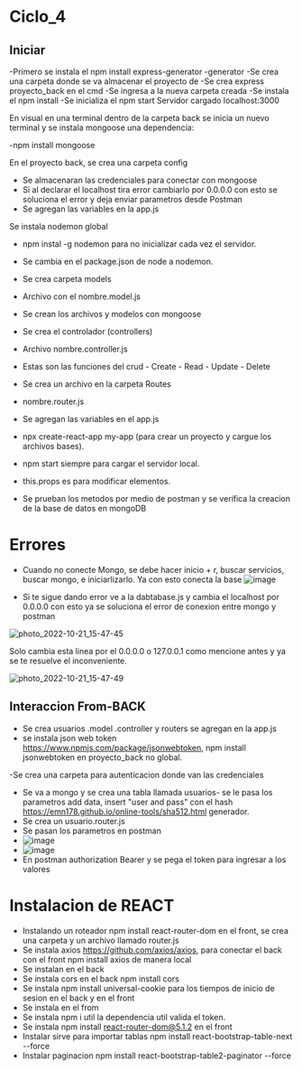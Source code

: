 # Ciclo_4

## Iniciar 
-Primero se instala el npm install express-generator -generator
-Se crea una carpeta donde se va almacenar el proyecto de
-Se crea express proyecto_back en el cmd 
-Se ingresa a la nueva carpeta creada
-Se instala el npm install
-Se inicializa el npm start
Servidor cargado localhost:3000

En visual en una terminal dentro de la carpeta back se inicia un nuevo terminal y se instala mongoose una dependencia:

-npm install mongoose

En el proyecto back, se crea una carpeta config

- Se almacenaran las credenciales para conectar con mongoose
- Si al declarar el localhost tira error cambiarlo por 0.0.0.0 con esto se soluciona el error y deja enviar parametros desde Postman
- Se agregan las variables en la app.js

Se instala nodemon global

- npm instal -g nodemon para no inicializar cada vez el servidor.
- Se cambia en el package.json de node a nodemon.

- Se crea carpeta models
- Archivo con el nombre.model.js
- Se crean los archivos y modelos con mongoose
  
- Se crea el controlador (controllers)
- Archivo nombre.controller.js
- Estas son las funciones del crud - Create - Read - Update - Delete
  
- Se crea un archivo en la carpeta Routes
- nombre.router.js
- Se agregan las variables en el app.js

- npx create-react-app my-app (para crear un proyecto y cargue los archivos bases).
- npm start siempre para cargar el servidor local.
- this.props es para modificar elementos.

- Se prueban los metodos por medio de postman y se verifica la creacion de la base de datos en mongoDB

# Errores
- Cuando no conecte Mongo, se debe hacer inicio + r, buscar servicios, buscar mongo, e iniciarlizarlo. Ya con esto conecta la base
![image](https://user-images.githubusercontent.com/29380120/197049185-da7afbaf-8153-48e8-9ab3-c990892f0d43.png)

- Si te sigue dando error ve a la dabtabase.js y cambia el localhost por 0.0.0.0 con esto ya se soluciona el error de conexion entre mongo y postman

![photo_2022-10-21_15-47-45](https://user-images.githubusercontent.com/29380120/197287026-1c266641-084d-4a4c-99df-b0afc4302e91.jpg)

Solo cambia esta linea por el 0.0.0.0 o 127.0.0.1 como mencione antes y ya se te resuelve el inconveniente.

![photo_2022-10-21_15-47-49](https://user-images.githubusercontent.com/29380120/197287050-697a21b2-4cba-4678-9732-f01e2e64e07b.jpg)


## Interaccion From-BACK

- Se crea usuarios .model .controller y routers se agregan en la app.js
- se instala json web token https://www.npmjs.com/package/jsonwebtoken, npm install jsonwebtoken en proyecto_back no global.

-Se crea una carpeta para autenticacion donde van las credenciales
- Se va a mongo y se crea una tabla llamada usuarios- se le pasa los parametros add data, insert "user and pass" con el hash https://emn178.github.io/online-tools/sha512.html generador.
- Se crea un usuario.router.js
- Se pasan los parametros en postman
- ![image](https://user-images.githubusercontent.com/29380120/197582713-e37d7318-c9d7-4566-9256-4bc601587b79.png)
- ![image](https://user-images.githubusercontent.com/29380120/197583002-552dda43-4eef-4a53-bc2e-aa62914c8e27.png)
- En postman authorization Bearer y se pega el token para ingresar a los valores

# Instalacion de REACT

- Instalando un roteador npm install react-router-dom en el front, se crea una carpeta y un archivo llamado router.js
- Se instala axios https://github.com/axios/axios, para conectar el back con el front  npm install axios de manera local
- Se instalan en el back
- Se instala cors en el back npm install cors
- Se instala npm install universal-cookie para los tiempos de inicio de sesion en el back y en el front
- Se instala en el from
- Se instala npm i util la dependencia util valida el token.
- Se instala npm install react-router-dom@5.1.2 en el front
-  Instalar  sirve para importar tablas npm install react-bootstrap-table-next --force 
-  Instalar paginacion npm install react-bootstrap-table2-paginator --force